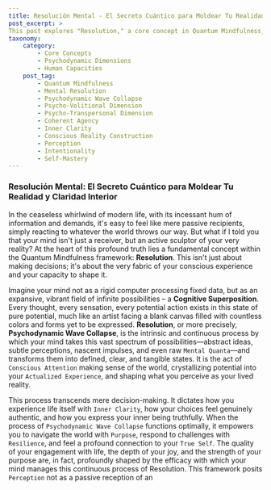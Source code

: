 ```yaml
---
title: Resolución Mental - El Secreto Cuántico para Moldear Tu Realidad y Claridad Interior
post_excerpt: >
This post explores "Resolution," a core concept in Quantum Mindfulness, revealing how our minds actively shape reality. It delves into the interplay of the Psycho-Transpersonal Signal and Psycho-Volitional Impulse, essential for achieving "Coherent Agency" and authentic self-expression. Discover how understanding this foundational process unlocks inner clarity and purpose, transforming how you engage with life.
taxonomy:
    category:
        - Core Concepts
        - Psychodynamic Dimensions
        - Human Capacities
    post_tag:
        - Quantum Mindfulness
        - Mental Resolution
        - Psychodynamic Wave Collapse
        - Psycho-Volitional Dimension
        - Psycho-Transpersonal Dimension
        - Coherent Agency
        - Inner Clarity
        - Conscious Reality Construction
        - Perception
        - Intentionality
        - Self-Mastery
---
```

### Resolución Mental: El Secreto Cuántico para Moldear Tu Realidad y Claridad Interior

In the ceaseless whirlwind of modern life, with its incessant hum of information and demands, it's easy to feel like mere passive recipients, simply reacting to whatever the world throws our way. But what if I told you that your mind isn't just a receiver, but an active sculptor of your very reality? At the heart of this profound truth lies a fundamental concept within the Quantum Mindfulness framework: **Resolution**. This isn't just about making decisions; it's about the very fabric of your conscious experience and your capacity to shape it.

Imagine your mind not as a rigid computer processing fixed data, but as an expansive, vibrant field of infinite possibilities – a **Cognitive Superposition**. Every thought, every sensation, every potential action exists in this state of pure potential, much like an artist facing a blank canvas filled with countless colors and forms yet to be expressed. **Resolution**, or more precisely, **Psychodynamic Wave Collapse**, is the intrinsic and continuous process by which your mind takes this vast spectrum of possibilities—abstract ideas, subtle perceptions, nascent impulses, and even raw `Mental Quanta`—and transforms them into defined, clear, and tangible states. It is the act of `Conscious Attention` making sense of the world, crystallizing potential into your `Actualized Experience`, and shaping what you perceive as your lived reality.

This process transcends mere decision-making. It dictates how you experience life itself with `Inner Clarity`, how your choices feel genuinely authentic, and how you express your inner being truthfully. When the process of `Psychodynamic Wave Collapse` functions optimally, it empowers you to navigate the world with `Purpose`, respond to challenges with `Resilience`, and feel a profound connection to your `True Self`. The quality of your engagement with life, the depth of your joy, and the strength of your purpose are, in fact, profoundly shaped by the efficacy with which your mind manages this continuous process of Resolution. This framework posits `Perception` not as a passive reception of an